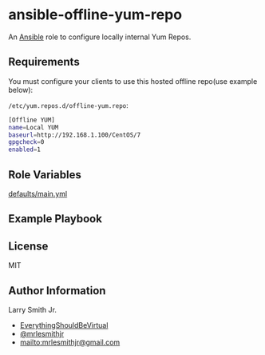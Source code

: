 # ansible-offline-yum-repo

An [Ansible](https://www.ansible.com) role to configure locally internal Yum Repos.

## Requirements

You must configure your clients to use this hosted offline repo(use example below):

`/etc/yum.repos.d/offline-yum.repo`:

```bash
[Offline YUM]
name=Local YUM
baseurl=http://192.168.1.100/CentOS/7
gpgcheck=0
enabled=1
```

## Role Variables

[defaults/main.yml](defaults/main.yml)

## Example Playbook

## License

MIT

## Author Information

Larry Smith Jr.

-   [EverythingShouldBeVirtual](http://everythingshouldbevirtual.com)
-   [@mrlesmithjr](https://www.twitter.com/mrlesmithjr)
-   <mailto:mrlesmithjr@gmail.com>

